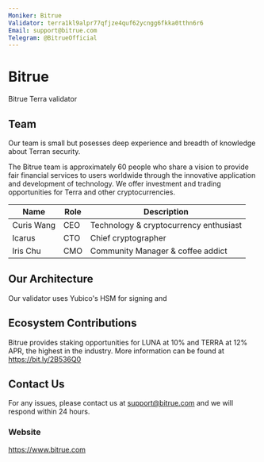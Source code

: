 ```yaml
---
Moniker: Bitrue
Validator: terra1kl9alpr77qfjze4quf62ycngg6fkka0tthn6r6
Email: support@bitrue.com
Telegram: @BitrueOfficial
---
```



# Bitrue

Bitrue Terra validator

## Team

Our team is small but posesses deep experience and breadth of knowledge about Terran security.

The Bitrue team is approximately 60 people who share a vision to provide fair financial services to users worldwide through the innovative application and development of technology. We offer investment and trading opportunities for Terra and other cryptocurrencies.

| Name            | Role   | Description                      |
| --------------- | ------ | ---------------------------- |
| Curis Wang   | CEO    | Technology & cryptocurrency enthusiast  |
| Icarus            | CTO    | Chief cryptographer |
| Iris Chu         | CMO   | Community Manager & coffee addict |


## Our Architecture

Our validator uses Yubico's HSM for signing and

## Ecosystem Contributions

Bitrue provides staking opportunities for LUNA at 10% and TERRA at 12% APR, the highest in the industry. More information can be found at https://bit.ly/2B536Q0


## Contact Us

For any issues, please contact us at support@bitrue.com and we will respond within 24 hours.

### Website

https://www.bitrue.com
